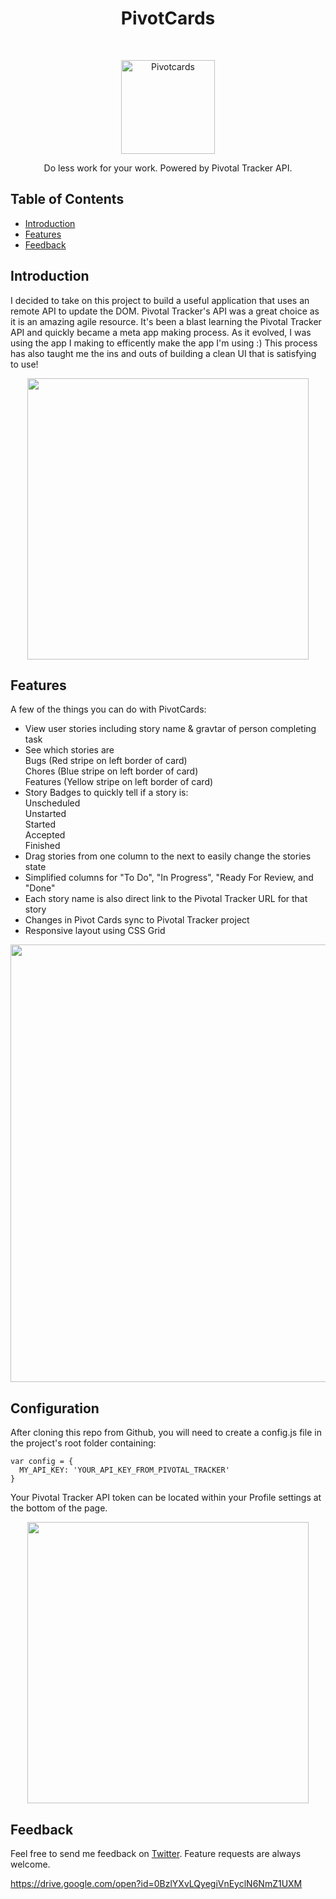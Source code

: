 <h1 align="center"> PivotCards </h1> <br>
<p align="center">
    <img alt="Pivotcards" title="Pivotcards" src="https://drive.google.com/uc?id=0BzlYXvLQyegiUERESVhwWk9zM2M" width="150">
</p>

<p align="center">
  Do less work for your work. Powered by Pivotal Tracker API.
</p>


## Table of Contents

- [Introduction](#introduction)
- [Features](#features)
- [Feedback](#feedback)


## Introduction
 I decided to take on this project to build a useful application that uses an remote API to update the DOM. Pivotal Tracker's API was a great choice as it is an amazing agile resource. It's been a blast learning the Pivotal Tracker API and quickly became a meta app making process. As it evolved, I was using the app I making to efficently make the app I'm using :) This process has also taught me the ins and outs of building a clean UI that is satisfying to use! 


<p align="center">
  <img src = "https://drive.google.com/uc?export=download&id=0BzlYXvLQyegieWNHV2ZEc2ZGQ28" width=450>
</p>

## Features

A few of the things you can do with PivotCards:

* View user stories including story name & gravtar of person completing task
* See which stories are <br>
Bugs (Red stripe on left border of card)<br>
Chores (Blue stripe on left border of card)<br>
Features (Yellow stripe on left border of card)<br>
* Story Badges to quickly tell if a story is: <br>
Unscheduled <br>
Unstarted <br>
Started <br>
Accepted <br>
Finished <br>
* Drag stories from one column to the next to easily change the stories state
* Simplified columns for "To Do", "In Progress", "Ready For Review, and "Done"
* Each story name is also direct link to the Pivotal Tracker URL for that story
* Changes in Pivot Cards sync to Pivotal Tracker project
* Responsive layout using CSS Grid

<p align="center">
  <img src = "https://drive.google.com/uc?export=download&id=0BzlYXvLQyegiaGE3cU1WWUN3WWs" width=700>
</p>

## Configuration

After cloning this repo from Github, you will need to create a config.js file in the project's root folder containing:
```
var config = {
  MY_API_KEY: 'YOUR_API_KEY_FROM_PIVOTAL_TRACKER'
}
```
Your Pivotal Tracker API token can be located within your Profile settings at the bottom of the page.
<p align="center">
  <img src = "https://drive.google.com/uc?export=download&id=0BzlYXvLQyegiVnEyclN6NmZ1UXM" width=450>
</p>

## Feedback

Feel free to send me feedback on [Twitter](https://twitter.com/gtodd876). Feature requests are always welcome. 

https://drive.google.com/open?id=0BzlYXvLQyegiVnEyclN6NmZ1UXM

